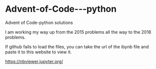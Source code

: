 # Advent-of-Code---python
Advent of Code-python solutions

I am working my way up from the 2015 problems all the way to the 2018 problems.

If github fails to load the files, you can take the url of the ibynb file and paste it to this website to view it. 

https://nbviewer.jupyter.org/
